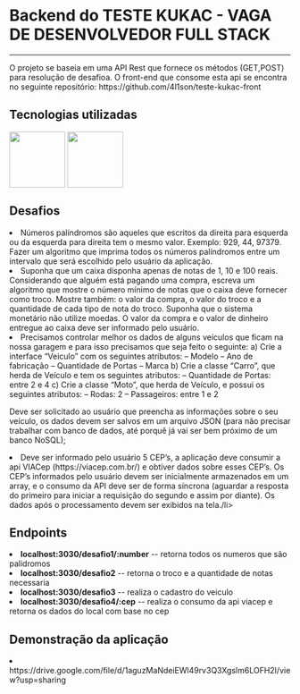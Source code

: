 <h1  >Backend do TESTE KUKAC - VAGA DE DESENVOLVEDOR FULL STACK</h1>
 <hr>
<p align="left">O projeto se baseia em uma API Rest que fornece os métodos (GET,POST) para resolução de desafioa. O front-end que consome esta api se encontra no seguinte repositório: https://github.com/4l1son/teste-kukac-front </p>

<h2>Tecnologias utilizadas</h2>
<div style="display: inline_block">
<img align="center"  src="https://cdn.jsdelivr.net/gh/devicons/devicon/icons/nodejs/nodejs-original.svg" width=100 />
<img align="center" src="https://cdn.jsdelivr.net/gh/devicons/devicon/icons/typescript/typescript-original.svg" width=100 />

</div>


<h2>Desafios</h2>
  <li>Números palíndromos são aqueles que escritos da direita para esquerda ou da esquerda para
direita tem o mesmo valor. Exemplo: 929, 44, 97379.
Fazer um algoritmo que imprima todos os números palíndromos entre um intervalo que será
escolhido pelo usuário da aplicação.
</li>
  <li>Suponha que um caixa disponha apenas de notas de 1, 10 e 100 reais. Considerando que
alguém está pagando uma compra, escreva um algoritmo que mostre o número mínimo de
notas que o caixa deve fornecer como troco.
Mostre também: o valor da compra, o valor do troco e a quantidade de cada tipo de nota do
troco. Suponha que o sistema monetário não utilize moedas.
O valor da compra e o valor de dinheiro entregue ao caixa deve ser informado pelo usuário.
</li>
  <li>Precisamos controlar melhor os dados de alguns veículos que ficam na nossa garagem e para
isso precisamos que seja feito o seguinte:
a) Crie a interface “Veiculo” com os seguintes atributos:
– Modelo
– Ano de fabricação
– Quantidade de Portas
– Marca
b) Crie a classe “Carro”, que herda de Veículo e tem os seguintes atributos:
– Quantidade de Portas: entre 2 e 4
c) Crie a classe “Moto”, que herda de Veículo, e possui os seguintes atributos:
– Rodas: 2
– Passageiros: entre 1 e 2

Deve ser solicitado ao usuário que preencha as informações sobre o seu veículo, os dados devem ser
salvos em um arquivo JSON (para não precisar trabalhar com banco de dados, até porquê já vai ser
bem próximo de um banco NoSQL);</li>
  <li>Deve ser informado pelo usuário 5 CEP’s, a aplicação deve consumir a api VIACep
(https://viacep.com.br/) e obtiver dados sobre esses CEP’s.
Os CEP’s informados pelo usuário devem ser inicialmente armazenados em um array, e o
consumo da API deve ser de forma síncrona (aguardar a resposta do primeiro para iniciar a
requisição do segundo e assim por diante).
Os dados após o processamento devem ser exibidos na tela./li>


<h2>Endpoints</h2>
  <li><b>localhost:3030/desafio1/:number</b> -- retorna todos os numeros que são palidromos </li>
  <li><b>localhost:3030/desafio2</b> -- retorna o troco e a quantidade de notas necessaria</li>
  <li><b>localhost:3030/desafio3</b> -- realiza o cadastro do veiculo</li>
  <li><b>localhost:3030/desafio4/:cep</b> -- realiza o consumo da api viacep e retorna os dados do local com base no cep</li>
  </ol>
</ol>


<h2>Demonstração da aplicação </h2>
<li>https://drive.google.com/file/d/1aguzMaNdeiEWl49rv3Q3Xgslm6LOFH2I/view?usp=sharing</li>
